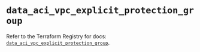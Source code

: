 # `data_aci_vpc_explicit_protection_group`

Refer to the Terraform Registry for docs: [`data_aci_vpc_explicit_protection_group`](https://registry.terraform.io/providers/ciscodevnet/aci/2.17.0/docs/data-sources/vpc_explicit_protection_group).
